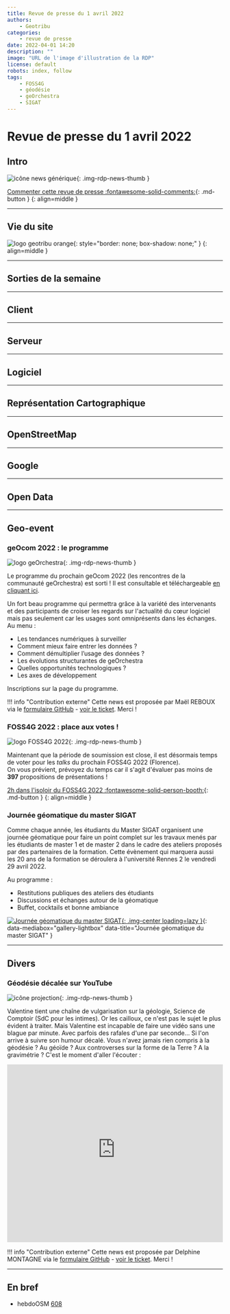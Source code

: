 ```yaml
---
title: Revue de presse du 1 avril 2022
authors:
    - Geotribu
categories:
    - revue de presse
date: 2022-04-01 14:20
description: ""
image: "URL de l'image d'illustration de la RDP"
license: default
robots: index, follow
tags:
    - FOSS4G
    - géodésie
    - geOrchestra
    - SIGAT
---
```


# Revue de presse du 1 avril 2022

## Intro

![icône news générique](https://cdn.geotribu.fr/img/internal/icons-rdp-news/news.png "icône news générique"){: .img-rdp-news-thumb }

[Commenter cette revue de presse :fontawesome-solid-comments:](#__comments){: .md-button }
{: align=middle }

----

## Vie du site

![logo geotribu orange](https://cdn.geotribu.fr/img/internal/charte/geotribu_logo_rectangle_384x80.png "logo geotribu orange"){: style="border: none; box-shadow: none;" }
{: align=middle }

----

## Sorties de la semaine

----

## Client

----

## Serveur

----

## Logiciel

----

## Représentation Cartographique

----

## OpenStreetMap

----

## Google

----

## Open Data

----

## Geo-event

### geOcom 2022 : le programme

![logo geOrchestra](https://cdn.geotribu.fr/img/logos-icones/logiciels_librairies/georchestra.png "logo geOrchestra"){: .img-rdp-news-thumb }

Le programme du prochain geOcom 2022 (les rencontres de la communauté geOrchestra) est sorti ! Il est consultable et téléchargeable [en cliquant ici](https://www.georchestra.org/blog/2022/03/10/geocom-2022-fr/).

Un fort beau programme qui permettra grâce à la variété des intervenants et des participants de croiser les regards sur l'actualité du cœur logiciel mais pas seulement car les usages sont omniprésents dans les échanges.  
Au menu :

- Les tendances numériques à surveiller
- Comment mieux faire entrer les données ?
- Comment démultiplier l’usage des données ?
- Les évolutions structurantes de geOrchestra
- Quelles opportunités technologiques ?
- Les axes de développement

Inscriptions sur la page du programme.

!!! info "Contribution externe"
    Cette news est proposée par Maël REBOUX via le [formulaire GitHub](https://github.com/geotribu/website/issues/new?assignees=Guts&labels=contribution+externe%2Crdp%2Ctriage&template=RDP_NEWS.yml) - [voir le ticket](https://github.com/geotribu/website/issues/572). Merci !

### FOSS4G 2022 : place aux votes !

![logo FOSS4G 2022](https://cdn.geotribu.fr/img/logos-icones/entreprises_association/foss4g_2022.jpg "logo FOSS4G 2022"){: .img-rdp-news-thumb }

Maintenant que la période de soumission est close, il est désormais temps de voter pour les *talks* du prochain FOSS4G 2022 (Florence).  
On vous prévient, prévoyez du temps car il s'agit d'évaluer pas moins de **397** propositions de présentations !

[2h dans l'isoloir du FOSS4G 2022 :fontawesome-solid-person-booth:](https://talks.osgeo.org/foss4g-2022/p/voting/signup/){: .md-button }
{: align=middle }

### Journée géomatique du master SIGAT

Comme chaque année, les étudiants du Master SIGAT organisent une journée géomatique pour faire un point complet sur les travaux menés par les étudiants de master 1 et de master 2 dans le cadre des ateliers proposés par des partenaires de la formation. Cette évènement qui marquera aussi les 20 ans de la formation se déroulera à l'université Rennes 2 le vendredi 29 avril 2022.

Au programme :

- Restitutions publiques des ateliers des étudiants
- Discussions et échanges autour de la géomatique
- Buffet, cocktails et bonne ambiance

[![Journée géomatique du master SIGAT](https://cdn.geotribu.fr/img/articles-blog-rdp/evenement/2022_Programme_journee_SIGAT.png "Journée géomatique du master SIGAT"){: .img-center loading=lazy }](https://cdn.geotribu.fr/img/articles-blog-rdp/evenement/2022_Programme_journee_SIGAT.png "Journée géomatique du master SIGAT"){: data-mediabox="gallery-lightbox" data-title="Journée géomatique du master SIGAT" }

----

## Divers

### Géodésie décalée sur YouTube

![icône projection](https://cdn.geotribu.fr/img/logos-icones/divers/projection.png "icône projection"){: .img-rdp-news-thumb }

Valentine tient une chaîne de vulgarisation sur la géologie, Science de Comptoir (SdC pour les intimes). Or les cailloux, ce n'est pas le sujet le plus évident à traiter. Mais Valentine est incapable de faire une vidéo sans une blague par minute. Avec parfois des rafales d'une par seconde... Si l'on arrive à suivre son humour décalé. Vous n'avez jamais rien compris à la géodésie ? Au géoïde ? Aux controverses sur la forme de la Terre ? A la gravimétrie ? C'est le moment d'aller l'écouter :

<iframe width="100%" height="415" src="https://www.youtube-nocookie.com/embed/Y75kkQrGUAw" title="YouTube video player" frameborder="0" allow="accelerometer; autoplay; clipboard-write; encrypted-media; gyroscope; picture-in-picture" allowfullscreen></iframe>

!!! info "Contribution externe"
    Cette news est proposée par Delphine MONTAGNE via le [formulaire GitHub](https://github.com/geotribu/website/issues/new?assignees=Guts&labels=contribution+externe%2Crdp%2Ctriage&template=RDP_NEWS.yml) - [voir le ticket](https://github.com/geotribu/website/issues/570). Merci !

----

## En bref

- hebdoOSM [608](https://weeklyosm.eu/fr/archives/15443)
